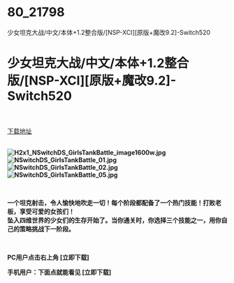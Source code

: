 # 80_21798
少女坦克大战/中文/本体+1.2整合版/[NSP-XCI][原版+魔改9.2]-Switch520
# 少女坦克大战/中文/本体+1.2整合版/[NSP-XCI][原版+魔改9.2]-Switch520
 <br/></br>
[下载地址](https://www.switch520.cc/article/21798 "下载地址")
<br/></br>

<p><strong><img title="H2x1_NSwitchDS_GirlsTankBattle_image1600w.jpg" src="https://www.switch520.cc/muke_img/2021_08_29_0bf1638bf5078.jpg" alt="H2x1_NSwitchDS_GirlsTankBattle_image1600w.jpg"></strong><br>
<strong><img title="NSwitchDS_GirlsTankBattle_01.jpg" src="https://www.switch520.cc/muke_img/2021_08_29_8caa44a37eb0b.jpg" alt="NSwitchDS_GirlsTankBattle_01.jpg"></strong><br>
<strong><img title="NSwitchDS_GirlsTankBattle_02.jpg" src="https://www.switch520.cc/muke_img/2021_08_29_fb173c4bedf15.jpg" alt="NSwitchDS_GirlsTankBattle_02.jpg"></strong><br>
<strong><img title="NSwitchDS_GirlsTankBattle_05.jpg" src="https://www.switch520.cc/muke_img/2021_08_29_27fdf3f4a98d1.jpg" alt="NSwitchDS_GirlsTankBattle_05.jpg">&nbsp;</strong></p>
<p>&nbsp;</p>
<p><strong>一个坦克射击，令人愉快地吹走一切！每个阶段都配备了一个热门技能！打败老板，享受可爱的女孩们！</strong><br>
<strong>坠入四维世界的少女们的生存开始了。当你通关时，你选择三个技能之一，用你自己的策略挑战下一阶段。</strong></p>
<p>&nbsp;</p>
<p><strong>PC用户点击右上角 [立即下载]</strong></p>
<p><strong>手机用户：下面点就能看见 [立即下载]</strong></p>
